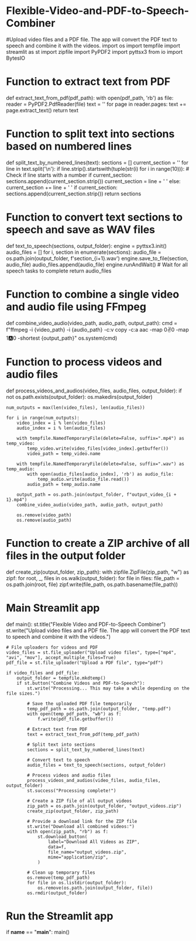 # Flexible-Video-and-PDF-to-Speech-Combiner
#Upload video files and a PDF file. The app will convert the PDF text to speech and combine it with the videos.
import os
import tempfile
import streamlit as st
import zipfile
import PyPDF2
import pyttsx3
from io import BytesIO

# Function to extract text from PDF
def extract_text_from_pdf(pdf_path):
    with open(pdf_path, 'rb') as file:
        reader = PyPDF2.PdfReader(file)
        text = ''
        for page in reader.pages:
            text += page.extract_text()
    return text

# Function to split text into sections based on numbered lines
def split_text_by_numbered_lines(text):
    sections = []
    current_section = ''
    for line in text.split('\n'):
        if line.strip().startswith(tuple(str(i) for i in range(10))):  # Check if line starts with a number
            if current_section:
                sections.append(current_section.strip())
            current_section = line + ' '
        else:
            current_section += line + ' '
    if current_section:
        sections.append(current_section.strip())
    return sections

# Function to convert text sections to speech and save as WAV files
def text_to_speech(sections, output_folder):
    engine = pyttsx3.init()
    audio_files = []
    for i, section in enumerate(sections):
        audio_file = os.path.join(output_folder, f'section_{i+1}.wav')
        engine.save_to_file(section, audio_file)
        audio_files.append(audio_file)
    engine.runAndWait()  # Wait for all speech tasks to complete
    return audio_files

# Function to combine a single video and audio file using FFmpeg
def combine_video_audio(video_path, audio_path, output_path):
    cmd = f"ffmpeg -i {video_path} -i {audio_path} -c:v copy -c:a aac -map 0:v:0 -map 1:a:0 -shortest {output_path}"
    os.system(cmd)

# Function to process videos and audio files
def process_videos_and_audios(video_files, audio_files, output_folder):
    if not os.path.exists(output_folder):
        os.makedirs(output_folder)

    num_outputs = max(len(video_files), len(audio_files))

    for i in range(num_outputs):
        video_index = i % len(video_files)
        audio_index = i % len(audio_files)

        with tempfile.NamedTemporaryFile(delete=False, suffix=".mp4") as temp_video:
            temp_video.write(video_files[video_index].getbuffer())
            video_path = temp_video.name

        with tempfile.NamedTemporaryFile(delete=False, suffix=".wav") as temp_audio:
            with open(audio_files[audio_index], 'rb') as audio_file:
                temp_audio.write(audio_file.read())
            audio_path = temp_audio.name

        output_path = os.path.join(output_folder, f"output_video_{i + 1}.mp4")
        combine_video_audio(video_path, audio_path, output_path)

        os.remove(video_path)
        os.remove(audio_path)

# Function to create a ZIP archive of all files in the output folder
def create_zip(output_folder, zip_path):
    with zipfile.ZipFile(zip_path, "w") as zipf:
        for root, _, files in os.walk(output_folder):
            for file in files:
                file_path = os.path.join(root, file)
                zipf.write(file_path, os.path.basename(file_path))

# Main Streamlit app
def main():
    st.title("Flexible Video and PDF-to-Speech Combiner")
    st.write("Upload video files and a PDF file. The app will convert the PDF text to speech and combine it with the videos.")

    # File uploaders for videos and PDF
    video_files = st.file_uploader("Upload video files", type=["mp4", "avi", "mov"], accept_multiple_files=True)
    pdf_file = st.file_uploader("Upload a PDF file", type="pdf")

    if video_files and pdf_file:
        output_folder = tempfile.mkdtemp()
        if st.button("Combine Videos and PDF-to-Speech"):
            st.write("Processing... This may take a while depending on the file sizes.")

            # Save the uploaded PDF file temporarily
            temp_pdf_path = os.path.join(output_folder, "temp.pdf")
            with open(temp_pdf_path, "wb") as f:
                f.write(pdf_file.getbuffer())

            # Extract text from PDF
            text = extract_text_from_pdf(temp_pdf_path)

            # Split text into sections
            sections = split_text_by_numbered_lines(text)

            # Convert text to speech
            audio_files = text_to_speech(sections, output_folder)

            # Process videos and audio files
            process_videos_and_audios(video_files, audio_files, output_folder)
            st.success("Processing complete!")

            # Create a ZIP file of all output videos
            zip_path = os.path.join(output_folder, "output_videos.zip")
            create_zip(output_folder, zip_path)

            # Provide a download link for the ZIP file
            st.write("Download all combined videos:")
            with open(zip_path, "rb") as f:
                st.download_button(
                    label="Download All Videos as ZIP",
                    data=f,
                    file_name="output_videos.zip",
                    mime="application/zip",
                )

            # Clean up temporary files
            os.remove(temp_pdf_path)
            for file in os.listdir(output_folder):
                os.remove(os.path.join(output_folder, file))
            os.rmdir(output_folder)

# Run the Streamlit app
if __name__ == "__main__":
    main()
